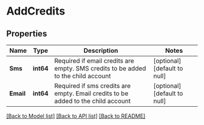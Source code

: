 # AddCredits

## Properties
Name | Type | Description | Notes
------------ | ------------- | ------------- | -------------
**Sms** | **int64** | Required if email credits are empty. SMS credits to be added to the child account | [optional] [default to null]
**Email** | **int64** | Required if sms credits are empty. Email credits to be added to the child account | [optional] [default to null]

[[Back to Model list]](../README.md#documentation-for-models) [[Back to API list]](../README.md#documentation-for-api-endpoints) [[Back to README]](../README.md)


